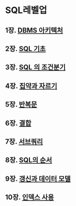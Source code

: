 # SQL레벨업

## 1장. [DBMS 아키텍처](https://github.com/jjy3385/TIL/blob/main/Database/sqlLevelUp/ch1/README.md)

## 2장. [SQL 기초](https://github.com/jjy3385/TIL/blob/main/Database/sqlLevelUp/ch2/README.md)

## 3장. [SQL 의 조건분기](https://github.com/jjy3385/TIL/blob/main/Database/sqlLevelUp/ch1/README.md)

## 4장. [집약과 자르기](https://github.com/jjy3385/TIL/blob/main/Database/sqlLevelUp/ch4/README.md)

## 5장. [반복문](https://github.com/jjy3385/TIL/blob/main/Database/sqlLevelUp/ch5/README.md)

## 6장. [결합](https://github.com/jjy3385/TIL/blob/main/Database/sqlLevelUp/ch6/README.md)

## 7장. [서브쿼리](https://github.com/jjy3385/TIL/blob/main/Database/sqlLevelUp/ch7/README.md)

## 8장. [SQL의 순서](https://github.com/jjy3385/TIL/blob/main/Database/sqlLevelUp/ch8/README.md)

## 9장. [갱신과 데이터 모델](https://github.com/jjy3385/TIL/blob/main/Database/sqlLevelUp/ch9/README.md)

## 10장. [인덱스 사용](https://github.com/jjy3385/TIL/blob/main/Database/sqlLevelUp/ch10/README.md)

